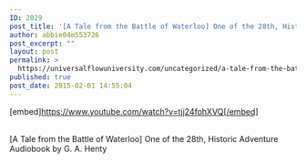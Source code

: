 ```yaml
---
ID: 2029
post_title: '[A Tale from the Battle of Waterloo] One of the 28th, Historic Adventure'
author: abbie04m553726
post_excerpt: ""
layout: post
permalink: >
  https://universalflowuniversity.com/uncategorized/a-tale-from-the-battle-of-waterloo-one-of-the-28th-historic-adventure/
published: true
post_date: 2015-02-01 14:55:04
---
```

[embed]https://www.youtube.com/watch?v=tjj24fohXVQ[/embed]</br></br>
<p>[A Tale from the Battle of Waterloo] One of the 28th, Historic Adventure Audiobook by G. A. Henty</p>